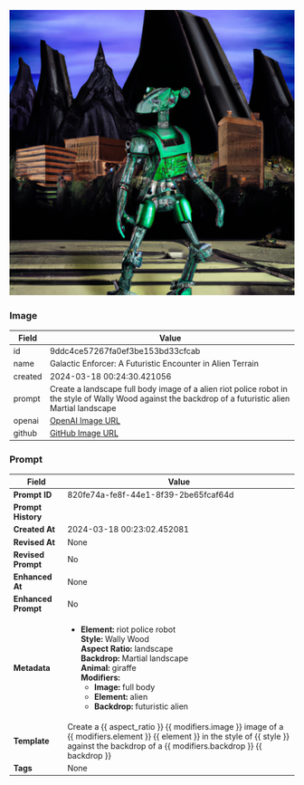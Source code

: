 

![data.id](./9ddc4ce57267fa0ef3be153bd33cfcab.jpg)

### Image

| Field          | Value                                                                                                                     |
|----------------|---------------------------------------------------------------------------------------------------------------------------|
| id             | 9ddc4ce57267fa0ef3be153bd33cfcab                                                                                                             |
| name           | Galactic Enforcer: A Futuristic Encounter in Alien Terrain                                                                                                       |
| created        | 2024-03-18 00:24:30.421056                                                                                                        |
| prompt         | Create a landscape full body image of a alien riot police robot in the style of Wally Wood against the backdrop of a futuristic alien Martial landscape                                                                                                         |                                                                                          |
| openai         | [OpenAI Image URL](https://oaidalleapiprodscus.blob.core.windows.net/private/org-TZj0gKpq3CiXdXNznVOkBYav/user-t5KW5S6yYiCS0u4yDWasqnEP/img-gA0RvYiwqK5Rgmvuq9AC0Kiq.png?st=2024-03-17T23%3A24%3A26Z&se=2024-03-18T01%3A24%3A26Z&sp=r&sv=2021-08-06&sr=b&rscd=inline&rsct=image/png&skoid=6aaadede-4fb3-4698-a8f6-684d7786b067&sktid=a48cca56-e6da-484e-a814-9c849652bcb3&skt=2024-03-17T06%3A29%3A21Z&ske=2024-03-18T06%3A29%3A21Z&sks=b&skv=2021-08-06&sig=e6arL8lsvo22tjbHAxhBu7gThGn4lwDIB0KhElR6pGI%3D)                                                                                |
| github         | [GitHub Image URL](https://github.com/Caneta-Silva/cyber-tomorrow/blob/main/images/9ddc4ce57267fa0ef3be153bd33cfcab/9ddc4ce57267fa0ef3be153bd33cfcab.jpg)                                                                                |

### Prompt

| Field          | Value                                                                                                                                                                      |
|----------------|----------------------------------------------------------------------------------------------------------------------------------------------------------------------------|
| **Prompt ID**  | 820fe74a-fe8f-44e1-8f39-2be65fcaf64d                                                                                                                                                            |
| **Prompt History** |  |
| **Created At** | 2024-03-18 00:23:02.452081                                                                                                                                                   |
| **Revised At** | None                                                                                                                                                   |
| **Revised Prompt** | No                                                                                                                                                                      |
| **Enhanced At** | None                                                                                                                                                  |
| **Enhanced Prompt** | No                                                                                                                                                                    |
| **Metadata**   | <ul><li>**Element:** riot police robot <br> **Style:** Wally Wood <br> **Aspect Ratio:** landscape <br> **Backdrop:** Martial landscape <br> **Animal:** giraffe <br> **Modifiers:**<ul><li>**Image:** full body</li><li>**Element:** alien</li><li>**Backdrop:** futuristic alien</li></ul></li></ul> |
| **Template**   | Create a {{ aspect_ratio }} {{ modifiers.image }} image of a {{ modifiers.element }} {{ element }} in the style of {{ style }} against the backdrop of a {{ modifiers.backdrop }} {{ backdrop }}                                                                                                                                           |
| **Tags**       | None                                                                                                                   |


